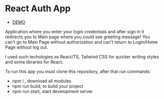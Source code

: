# React Auth App
- [DEMO](https://auth-8cqf9ltb8-kram-nick.vercel.app/)

Application where you enter your login credentials and after sign in it redirects you to Main page where you could see greeting message!
You can't go to Main Page without authorization and can't return to Login/Home Page without log out.

I used such techologies as React/TS, Tailwind CSS for quicker writing styles and some libraries for React.

To run this app you must clone this repository, after that run commands:

- npm i , download all modules
- npm run build, to build your project
- npm run start, start development server
